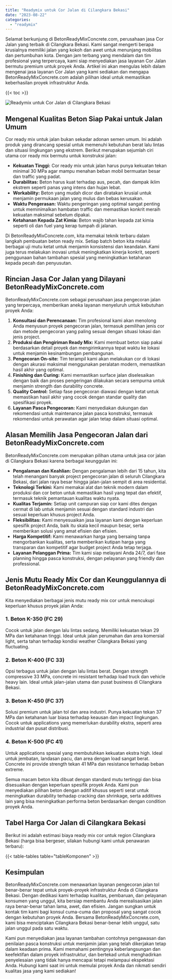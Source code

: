 ```yaml
---
title: "Readymix untuk Cor Jalan di Cilangkara Bekasi"
date: "2023-08-22"
categories: 
  - "readymix"
---
```


Selamat berkunjung di BetonReadyMixConcrete.com, perusahaan jasa Cor Jalan yang terbaik di Cilangkara Bekasi. Kami sangat mengerti berapa krusialnya memiliki jalan yang kokoh dan awet untuk menunjang mobilitas dan pertumbuhan kota. Dengan jam terbang yang mendalam dan tim profesional yang terpercaya, kami siap menyediakan jasa layanan Cor Jalan bermutu premium untuk proyek Anda. Artikel ini akan mengulas lebih dalam mengenai jasa layanan Cor Jalan yang kami sediakan dan mengapa BetonReadyMixConcrete.com adalah pilihan ideal untuk memastikan keberhasilan proyek infrastruktur Anda.

{{< toc >}}

![Readymix untuk Cor Jalan di Cilangkara Bekasi](https://betoncor8.github.io/cor/harga-beton-readymix-concrete%20(4).png)

## Mengenal Kualitas Beton Siap Pakai untuk Jalan Umum

Cor ready mix untuk jalan bukan sekadar adonan semen umum. Ini adalah produk yang dirancang spesial untuk memenuhi kebutuhan berat lalu lintas dan situasi lingkungan yang ekstrem. Berikut merupakan sejumlah ciri utama cor ready mix bermutu untuk konstruksi jalan:

- **Kekuatan Tinggi:** Cor ready mix untuk jalan harus punya kekuatan tekan minimal 30 MPa agar mampu menahan beban mobil bermuatan besar dan traffic yang padat.
- **Durabilitas:** Beton harus kuat terhadap aus, pecah, dan dampak iklim ekstrem seperti panas yang intens dan hujan lebat.
- **Workability:** Beton yang mudah dicor dan diratakan krusial untuk menjamin permukaan jalan yang mulus dan bebas kerusakan.
- **Waktu Pengerasan:** Waktu pengeringan yang optimal sangat penting untuk meminimalkan hambatan traffic dan memastikan konkrit meraih kekuatan maksimal sebelum dipakai.
- **Ketahanan Kepada Zat Kimia:** Beton wajib tahan kepada zat kimia seperti oli dan fuel yang kerap tumpah di jalanan.

Di BetonReadyMixConcrete.com, kita memakai teknik terbaru dalam langkah pembuatan beton ready mix. Setiap batch beton kita melalui berbagai uji mutu ketat untuk menjamin konsistensi dan keandalan. Kami juga terus melakukan inovasi untuk meningkatkan kinerja konkrit, seperti penggunaan bahan tambahan spesial yang meningkatkan ketahanan kepada pecah dan penyusutan.

## Rincian Jasa Cor Jalan yang Dilayani BetonReadyMixConcrete.com

BetonReadyMixConcrete.com sebagai perusahaan jasa pengecoran jalan yang terpercaya, memberikan aneka layanan menyeluruh untuk kebutuhan proyek Anda:

1. **Konsultasi dan Perencanaan:** Tim profesional kami akan menolong Anda menyusun proyek pengecoran jalan, termasuk pemilihan jenis cor dan metode pengecoran yang paling sesuai dengan situasi lokasi dan jenis project.
2. **Produksi dan Pengiriman Ready Mix:** Kami membuat beton siap pakai berdasarkan detail proyek dan mengirimkannya tepat waktu ke lokasi untuk menjamin kesinambungan pembangunan.
3. **Pengecoran On-site:** Tim terampil kami akan melakukan cor di lokasi dengan akurasi maksimal menggunakan peralatan modern, memastikan hasil akhir yang optimal.
4. **Finishing dan Curing:** Kami memastikan surface jalan diselesaikan dengan baik dan proses pengeringan dilakukan secara sempurna untuk menjamin strength dan durability concrete.
5. **Quality Control:** Setiap fase pengecoran diawasi dengan ketat untuk memastikan hasil akhir yang cocok dengan standar quality dan spesifikasi proyek.
6. **Layanan Pasca Pengecoran:** Kami menyediakan dukungan dan rekomendasi untuk maintenance jalan pasca konstruksi, termasuk rekomendasi untuk perawatan agar jalan tetap dalam situasi optimal.

## Alasan Memilih Jasa Pengecoran Jalan dari BetonReadyMixConcrete.com

BetonReadyMixConcrete.com merupakan pilihan utama untuk jasa cor jalan di Cilangkara Bekasi karena berbagai keunggulan ini:

- **Pengalaman dan Keahlian:** Dengan pengalaman lebih dari 15 tahun, kita telah menangani banyak project pengecoran jalan di seluruh Cilangkara Bekasi, dari jalan raya besar hingga jalan-jalan sempit di area residential.
- **Teknologi Terkini:** Kami memakai alat dan teknik modern dalam produksi dan cor beton untuk memastikan hasil yang tepat dan efektif, termasuk teknik pemantauan kualitas waktu nyata.
- **Kualitas Terjamin:** Setiap unit campuran siap cor kami dites dengan cermat di lab untuk menjamin sesuai dengan standard industri dan sesuai keperluan khusus project Anda.
- **Fleksibilitas:** Kami menyesuaikan jasa layanan kami dengan keperluan spesifik project Anda, baik itu skala kecil maupun besar, serta memberikan solusi yang amat efisien dan efisien.
- **Harga Kompetitif:** Kami menawarkan harga yang bersaing tanpa mengorbankan kualitas, serta memberikan kutipan harga yang transparan dan kompetitif agar budget project Anda tetap terjaga.
- **Layanan Pelanggan Prima:** Tim kami siap melayani Anda 24/7, dari fase planning hingga pasca konstruksi, dengan pelayanan yang friendly dan professional.

## Jenis Mutu Ready Mix Cor dan Keunggulannya di BetonReadyMixConcrete.com

Kita menyediakan berbagai jenis mutu ready mix cor untuk mencukupi keperluan khusus proyek jalan Anda:

### 1\. Beton K-350 (FC 29)

Cocok untuk jalan dengan lalu lintas sedang. Memiliki kekuatan tekan 29 MPa dan ketahanan tinggi. Ideal untuk jalan perumahan dan area komersial light, serta tahan terhadap kondisi weather Cilangkara Bekasi yang fluctuating.

### 2\. Beton K-400 (FC 33)

Opsi terbagus untuk jalan dengan lalu lintas berat. Dengan strength compressive 33 MPa, concrete ini resistant terhadap load truck dan vehicle heavy lain. Ideal untuk jalan-jalan utama dan pusat business di Cilangkara Bekasi.

### 3\. Beton K-450 (FC 37)

Solusi premium untuk jalan tol dan area industri. Punya kekuatan tekan 37 MPa dan ketahanan luar biasa terhadap keausan dan impact lingkungan. Cocok untuk applications yang memerlukan durability ekstra, seperti area industrial dan pusat distribusi.

### 4\. Beton K-500 (FC 41)

Untuk applications spesial yang membutuhkan kekuatan ekstra high. Ideal untuk jembatan, landasan pacu, dan area dengan load sangat berat. Concrete ini provide strength tekan 41 MPa dan resistance terhadap beban extreme.

Semua macam beton kita dibuat dengan standard mutu tertinggi dan bisa disesuaikan dengan keperluan spesifik proyek Anda. Kami pun menyediakan pilihan beton dengan aditif khusus seperti serat untuk meningkatkan durability terhadap cracking dan shrinkage, serta additives lain yang bisa meningkatkan performa beton berdasarkan dengan condition proyek Anda.

## Tabel Harga Cor Jalan di Cilangkara Bekasi

Berikut ini adalah estimasi biaya ready mix cor untuk region Cilangkara Bekasi (harga bisa bergeser, silakan hubungi kami untuk penawaran terbaru):

{{< table-tables table="tableKomponen" >}}

## Kesimpulan

BetonReadyMixConcrete.com menawarkan layanan pengecoran jalan tol benar-benar tepat untuk proyek-proyek infrastruktur Anda di Cilangkara Bekasi. Dengan dedikasi kami terhadap kualitas, pembaruan, dan pelayanan konsumen yang unggul, kita bersiap membantu Anda merealisasikan jalan raya benar-benar tahan lama, awet, dan efisien. Jangan sungkan untuk kontak tim kami bagi konsul cuma-cuma dan proposal yang sangat cocok dengan kebutuhan proyek Anda. Bersama BetonReadyMixConcrete.com, kami bisa menciptakan Cilangkara Bekasi benar-benar lebih unggul, satu jalan unggul pada satu waktu.

Kami pun menyediakan jasa layanan tambahan contohnya pengawasan dan penilaian pasca konstruksi untuk menjamin jalan yang telah dikerjakan tetap dalam keadaan prima. Kami memahami pentingnya keberlangsungan dan keefektifan dalam proyek infrastruktur, dan bertekad untuk menghadirkan penyelesaian yang tidak hanya mencapai tetapi melampaui ekspektasi Anda. Hubungi kami saat ini untuk memulai proyek Anda dan nikmati sendiri kualitas jasa yang kami sediakan!
